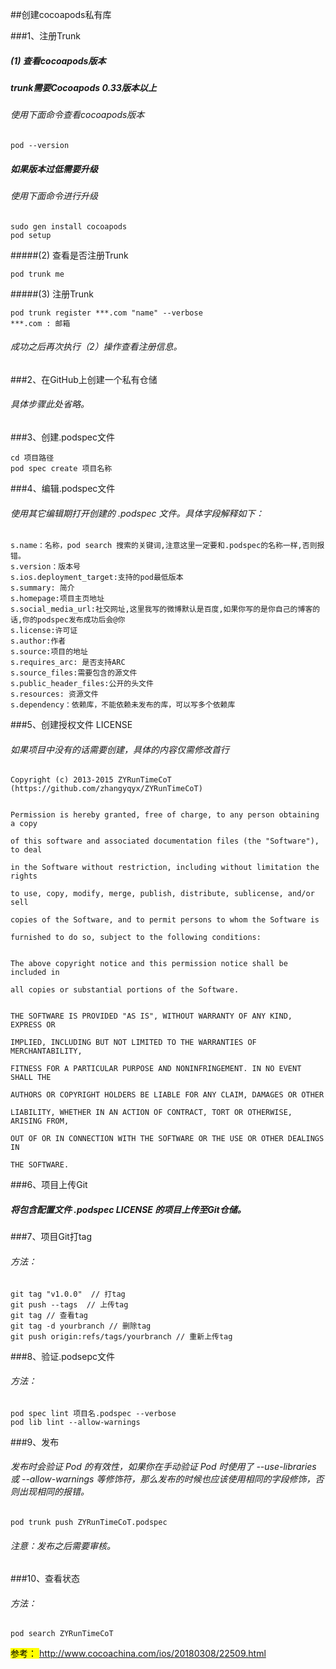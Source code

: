 ##创建cocoapods私有库

###1、注册Trunk
##### (1) 查看cocoapods版本 
##### trunk需要Cocoapods 0.33版本以上
###### 使用下面命令查看cocoapods版本
```
pod --version 
```
##### 如果版本过低需要升级
###### 使用下面命令进行升级
```
sudo gen install cocoapods 
pod setup
```
#####(2) 查看是否注册Trunk
```
pod trunk me
```
#####(3) 注册Trunk
```
pod trunk register ***.com "name" --verbose
***.com : 邮箱
```
###### 成功之后再次执行（2）操作查看注册信息。


###2、在GitHub上创建一个私有仓储
###### 具体步骤此处省略。


###3、创建.podspec文件
```
cd 项目路径
pod spec create 项目名称
```


###4、编辑.podspec文件
###### 使用其它编辑期打开创建的 .podspec 文件。具体字段解释如下：
```
s.name：名称，pod search 搜索的关键词,注意这里一定要和.podspec的名称一样,否则报错。
s.version：版本号
s.ios.deployment_target:支持的pod最低版本
s.summary: 简介
s.homepage:项目主页地址
s.social_media_url:社交网址,这里我写的微博默认是百度,如果你写的是你自己的博客的话,你的podspec发布成功后会@你
s.license:许可证
s.author:作者
s.source:项目的地址
s.requires_arc: 是否支持ARC
s.source_files:需要包含的源文件
s.public_header_files:公开的头文件
s.resources: 资源文件
s.dependency：依赖库，不能依赖未发布的库，可以写多个依赖库
```

###5、创建授权文件 LICENSE
###### 如果项目中没有的话需要创建，具体的内容仅需修改首行
```
Copyright (c) 2013-2015 ZYRunTimeCoT (https://github.com/zhangyqyx/ZYRunTimeCoT)


Permission is hereby granted, free of charge, to any person obtaining a copy

of this software and associated documentation files (the "Software"), to deal

in the Software without restriction, including without limitation the rights

to use, copy, modify, merge, publish, distribute, sublicense, and/or sell

copies of the Software, and to permit persons to whom the Software is

furnished to do so, subject to the following conditions:


The above copyright notice and this permission notice shall be included in

all copies or substantial portions of the Software.


THE SOFTWARE IS PROVIDED "AS IS", WITHOUT WARRANTY OF ANY KIND, EXPRESS OR

IMPLIED, INCLUDING BUT NOT LIMITED TO THE WARRANTIES OF MERCHANTABILITY,

FITNESS FOR A PARTICULAR PURPOSE AND NONINFRINGEMENT. IN NO EVENT SHALL THE

AUTHORS OR COPYRIGHT HOLDERS BE LIABLE FOR ANY CLAIM, DAMAGES OR OTHER

LIABILITY, WHETHER IN AN ACTION OF CONTRACT, TORT OR OTHERWISE, ARISING FROM,

OUT OF OR IN CONNECTION WITH THE SOFTWARE OR THE USE OR OTHER DEALINGS IN

THE SOFTWARE.
```


###6、项目上传Git
##### 将包含配置文件 .podspec LICENSE 的项目上传至Git仓储。

###7、项目Git打tag
###### 方法：
```
git tag "v1.0.0"  // 打tag
git push --tags  // 上传tag
git tag // 查看tag
git tag -d yourbranch // 删除tag
git push origin:refs/tags/yourbranch // 重新上传tag
```

###8、验证.podsepc文件
###### 方法：
```
pod spec lint 项目名.podspec --verbose
pod lib lint --allow-warnings
```


###9、发布
######  发布时会验证 Pod 的有效性，如果你在手动验证 Pod 时使用了 --use-libraries 或 --allow-warnings 等修饰符，那么发布的时候也应该使用相同的字段修饰，否则出现相同的报错。
```
pod trunk push ZYRunTimeCoT.podspec
```
###### 注意：发布之后需要审核。


###10、查看状态
###### 方法：
```
pod search ZYRunTimeCoT
```


<mark> 参考： </mark>
<http://www.cocoachina.com/ios/20180308/22509.html>


